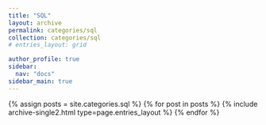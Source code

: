 ```yaml
---
title: "SQL"
layout: archive
permalink: categories/sql
collection: categories/sql
# entries_layout: grid

author_profile: true
sidebar:
  nav: "docs"
sidebar_main: true
---
```


{% assign posts = site.categories.sql %}
{% for post in posts %}
  {% include archive-single2.html type=page.entries_layout %}
{% endfor %}
